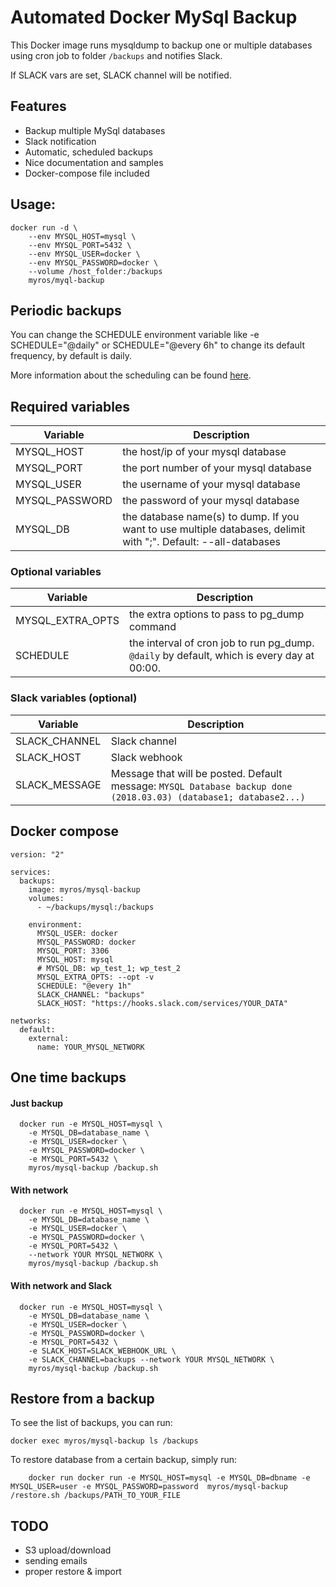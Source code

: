 
# Automated Docker MySql Backup

This Docker image runs mysqldump to backup one or multiple databases using cron job to folder `/backups` and notifies Slack.

If SLACK vars are set, SLACK channel will be notified.

## Features

* Backup multiple MySql databases
* Slack notification
* Automatic, scheduled backups
* Nice documentation and samples
* Docker-compose file included

## Usage:

    docker run -d \
        --env MYSQL_HOST=mysql \
        --env MYSQL_PORT=5432 \
        --env MYSQL_USER=docker \
        --env MYSQL_PASSWORD=docker \
        --volume /host_folder:/backups
        myros/myql-backup

## Periodic backups

You can change the SCHEDULE environment variable like -e SCHEDULE="@daily" or SCHEDULE="@every 6h" to change its default frequency, by default is daily.

More information about the scheduling can be found [here](https://godoc.org/github.com/robfig/cron#hdr-Predefined_schedules).

## Required variables

Variable | Description
--- | ---
MYSQL_HOST | the host/ip of your mysql database
MYSQL_PORT | the port number of your mysql database
MYSQL_USER | the username of your mysql database
MYSQL_PASSWORD | the password of your mysql database
MYSQL_DB | the database name(s) to dump. If you want to use multiple databases, delimit with ";". Default: --all-databases

### Optional variables

Variable | Description
--- | ---
MYSQL_EXTRA_OPTS | the extra options to pass to pg_dump command
SCHEDULE | the interval of cron job to run pg_dump. `@daily` by default, which is every day at 00:00.

### Slack variables (optional)

Variable | Description
--- | ---
SLACK_CHANNEL | Slack channel
SLACK_HOST | Slack webhook
SLACK_MESSAGE | Message that will be posted. Default message: `MYSQL Database backup done (2018.03.03) (database1; database2...)`

## Docker compose

```
version: "2"

services:
  backups:
    image: myros/mysql-backup
    volumes:
      - ~/backups/mysql:/backups

    environment:
      MYSQL_USER: docker
      MYSQL_PASSWORD: docker
      MYSQL_PORT: 3306
      MYSQL_HOST: mysql
      # MYSQL_DB: wp_test_1; wp_test_2
      MYSQL_EXTRA_OPTS: --opt -v
      SCHEDULE: "@every 1h"
      SLACK_CHANNEL: "backups"
      SLACK_HOST: "https://hooks.slack.com/services/YOUR_DATA"

networks:
  default:
    external:
      name: YOUR_MYSQL_NETWORK
```

## One time backups

#### Just backup

```
  docker run -e MYSQL_HOST=mysql \
    -e MYSQL_DB=database_name \
    -e MYSQL_USER=docker \
    -e MYSQL_PASSWORD=docker \
    -e MYSQL_PORT=5432 \
    myros/mysql-backup /backup.sh
```

#### With network

```
  docker run -e MYSQL_HOST=mysql \
    -e MYSQL_DB=database_name \
    -e MYSQL_USER=docker \
    -e MYSQL_PASSWORD=docker \
    -e MYSQL_PORT=5432 \
    --network YOUR MYSQL_NETWORK \
    myros/mysql-backup /backup.sh
```

#### With network and Slack

```
  docker run -e MYSQL_HOST=mysql \
    -e MYSQL_DB=database_name \
    -e MYSQL_USER=docker \
    -e MYSQL_PASSWORD=docker \
    -e MYSQL_PORT=5432 \
    -e SLACK_HOST=SLACK_WEBHOOK_URL \
    -e SLACK_CHANNEL=backups --network YOUR MYSQL_NETWORK \
    myros/mysql-backup /backup.sh
```

## Restore from a backup

To see the list of backups, you can run:

    docker exec myros/mysql-backup ls /backups

To restore database from a certain backup, simply run:


```
    docker run docker run -e MYSQL_HOST=mysql -e MYSQL_DB=dbname -e MYSQL_USER=user -e MYSQL_PASSWORD=password  myros/mysql-backup /restore.sh /backups/PATH_TO_YOUR_FILE
```

## TODO

* S3 upload/download
* sending emails
* proper restore & import
